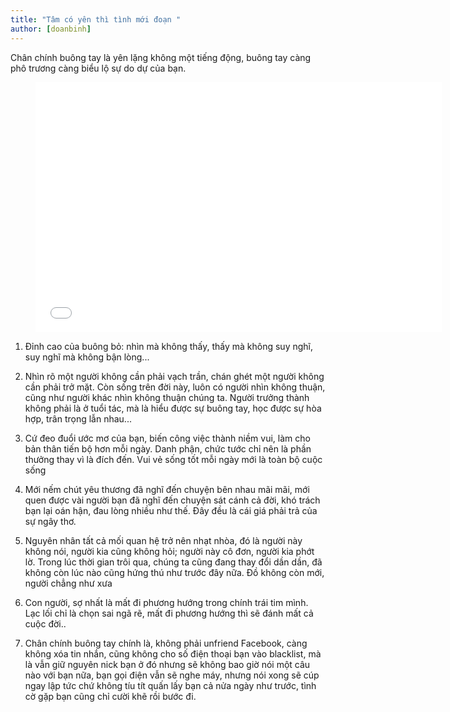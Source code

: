 ```yaml
---
title: "Tâm có yên thì tình mới đoạn "
author: [doanbinh]
---
```


Chân chính buông tay là yên lặng không một tiếng động, buông tay càng phô trương càng biểu lộ sự do dự của bạn.


<figure><iframe width="650" height="400" src="//www.youtube-nocookie.com/embed/Vw7cCRSiYFU" frameborder="0" allowfullscreen></iframe></figure>

1. Đỉnh cao của buông bỏ: nhìn mà không thấy, thấy mà không suy nghĩ, suy nghĩ mà không bận lòng...

2. Nhìn rõ một người không cần phải vạch trần, chán ghét một người không cần phải trở mặt. Còn sống trên đời này, luôn có người nhìn không thuận, cũng như người khác nhìn không thuận chúng ta. Người trưởng thành không phải là ở tuổi tác, mà là hiểu được sự buông tay, học được sự hòa hợp, trân trọng lẫn nhau...

3. Cứ đeo đuổi ước mơ của bạn, biến công việc thành niềm vui, làm cho bản thân tiến bộ hơn mỗi ngày.
Danh phận, chức tước chỉ nên là phần thưởng thay vì là đích đến.
Vui vẻ sống tốt mỗi ngày mới là toàn bộ cuộc sống

4. Mới nếm chút yêu thương đã nghĩ đến chuyện bên nhau mãi mãi, mới quen được vài người bạn đã nghĩ đến chuyện sát cánh cả đời, khó trách bạn lại oán hận, đau lòng nhiều như thế.
Đây đều là cái giá phải trả của sự ngây thơ.

5. Nguyên nhân tất cả mối quan hệ trở nên nhạt nhòa, đó là người này không nói, người kia cũng không hỏi; người này cô đơn, người kia phớt lờ. Trong lúc thời gian trôi qua, chúng ta cũng đang thay đổi dần dần, đã không còn lúc nào cũng hứng thú như trước đây nữa.
Đồ không còn mới, người chẳng như xưa

6. Con người, sợ nhất là mất đi phương hướng trong chính trái tim mình. Lạc lối chỉ là chọn sai ngã rẽ, mất đi phương hướng thì sẽ đánh mất cả cuộc đời..

7. Chân chính buông tay chính là, không phải unfriend Facebook, càng không xóa tin nhắn, cũng không cho số điện thoại bạn vào blacklist, mà là vẫn giữ nguyên nick bạn ở đó nhưng sẽ không bao giờ nói một câu nào với bạn nữa, bạn gọi điện vẫn sẽ nghe máy, nhưng nói xong sẽ cúp ngay lập tức chứ không tíu tít quấn lấy bạn cả nửa ngày như trước, tình cờ gặp bạn cũng chỉ cười khẽ rồi bước đi.